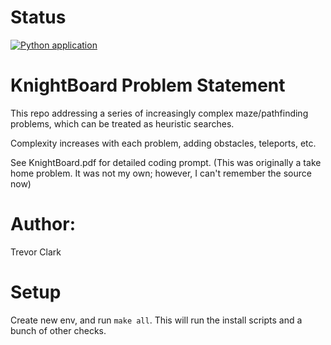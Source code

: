 # Status
[![Python application](https://github.com/jtclark2/knights_tour/actions/workflows/python-app.yml/badge.svg)](https://github.com/jtclark2/knights_tour/actions/workflows/python-app.yml)

# KnightBoard Problem Statement
This repo addressing a series of increasingly complex maze/pathfinding problems, which can be 
treated as heuristic searches.

Complexity increases with each problem, adding obstacles, teleports, etc.

See KnightBoard.pdf for detailed coding prompt. (This was originally a take home problem. It
was not my own; however, I can't remember the source now)

# Author: 
Trevor Clark

# Setup
Create new env, and run `make all`. This will run the install scripts and a bunch of other checks.

